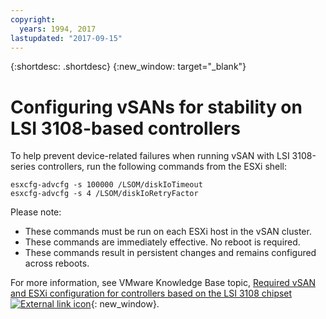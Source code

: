 ```yaml
---
copyright:
  years: 1994, 2017
lastupdated: "2017-09-15"
---
```


{:shortdesc: .shortdesc}
{:new_window: target="_blank"}

# Configuring vSANs for stability on LSI 3108-based controllers

To help prevent device-related failures when running vSAN with LSI 3108-series controllers, run the following commands from the ESXi shell:

`esxcfg-advcfg -s 100000 /LSOM/diskIoTimeout`<br/>
`esxcfg-advcfg -s 4 /LSOM/diskIoRetryFactor`

Please note:

* These commands must be run on each ESXi host in the vSAN cluster.
* These commands are immediately effective. No reboot is required.
* These commands result in persistent changes and remains configured across reboots.

For more information, see VMware Knowledge Base topic, [Required vSAN and ESXi configuration for controllers based on the LSI 3108 chipset ![External link icon](../../icons/launch-glyph.svg "External link icon")](https://kb.vmware.com/s/article/2144936){: new_window}.
